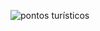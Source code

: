 ![pontos turísticos](https://github.com/user-attachments/assets/e1928831-f387-4102-99b9-b215ead29524)
